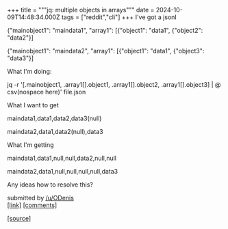 +++
title = """jq: multiple objects in arrays"""
date = 2024-10-09T14:48:34.000Z
tags = ["reddit","cli"]
+++
I've got a jsonl

{"mainobject1": "maindata1", "array1": \[{"object1": "data1", {"object2": "data2"}\]

{"mainobject1": "maindata2", "array1": \[{"object1": "data1", {"object3": "data3"}\]

What I'm doing:

jq -r '\[.mainobject1, .array1\[\].object1, .array1\[\].object2, .array1\[\].object3\] | @ csv(nospace here)' file.json

What I want to get

maindata1,data1,data2,data3(null)

maindata2,data1,data2(null),data3

What I'm getting

maindata1,data1,null,null,data2,null,null

maindata2,data1,null,null,null,null,data3

Any ideas how to resolve this?

submitted by [/u/ODenis](https://www.reddit.com/user/ODenis)  
[\[link\]](https://www.reddit.com/r/commandline/comments/1fzt6o8/jq_multiple_objects_in_arrays/) [\[comments\]](https://www.reddit.com/r/commandline/comments/1fzt6o8/jq_multiple_objects_in_arrays/)

[[source]](https://www.reddit.com/r/commandline/comments/1fzt6o8/jq_multiple_objects_in_arrays/)
